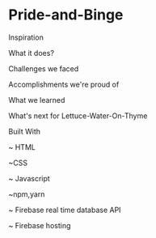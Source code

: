 # Pride-and-Binge
Inspiration

What it does?

Challenges we faced

Accomplishments we're proud of

What we learned

What's next for Lettuce-Water-On-Thyme


Built With

~ HTML

~CSS

~ Javascript

~npm,yarn

~ Firebase real time database API

~ Firebase hosting

